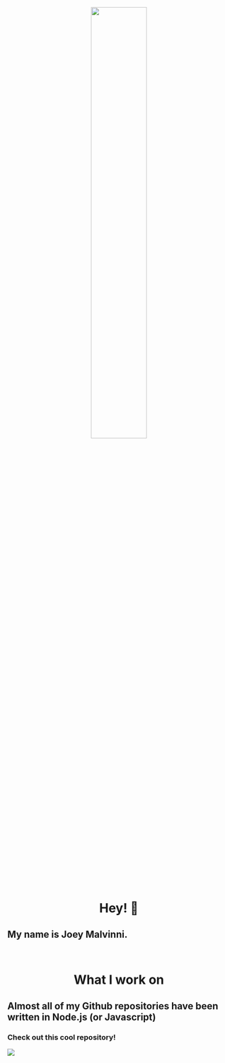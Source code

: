 <p align="center" href="https://github.com/joeymalvinni">
    <img src="https://i.imgur.com/3MFIDPo.jpg" width="50%"></img>
</p>

<br>

<h1 align="center">Hey! 👋</h1>
<h2 align="left">My name is Joey Malvinni.</h2>

<br>

<h1 align="center">What I work on</h1>
<h2 align="left">Almost all of my Github repositories have been written in Node.js (or Javascript)</h2>

### Check out this cool repository!

<a href="https://github.com/joeymalvinni/webrtc-ip" align="center">
  <img src="https://github-readme-stats.vercel.app/api/pin/?username=joeymalvinni&repo=webrtc-ip"/>
</a>
